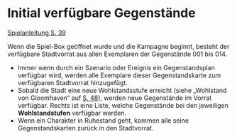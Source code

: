 # Initial verfügbare Gegenstände

[Spielanleitung S. 39](https://amagino.ch/media/33/d4/b7/1604342770/Gloomhaven%20Spielanleitung_DE.pdf)

Wenn die Spiel-Box geöffnet wurde und die Kampagne beginnt, besteht der verfügbare Stadtvorrat aus allen Exemplaren der Gegenstände 001 bis 014.

* Immer wenn durch ein Szenario oder Ereignis ein Gegenstandsplan verfügbar wird, werden alle Exemplare dieser Gegenstandskarte zum verfügbaren Stadtvorrat hinzugefügt.&#x20;
* Sobald die Stadt eine neue Wohlstandsstufe erreicht (siehe „Wohlstand von Gloomhaven“ auf [S. 48](https://amagino.ch/media/33/d4/b7/1604342770/Gloomhaven%20Spielanleitung_DE.pdf)), werden neue Gegenstände im Vorrat verfügbar. Rechts ist eine Liste, welche Gegenstände bei den jeweiligen **Wohlstandstufen** verfügbar werden.&#x20;
* Wenn ein Charakter in Ruhestand geht, kommen alle seine Gegenstandskarten zurück in den Stadtvorrat.
